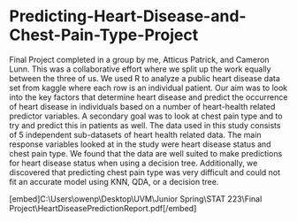 # Predicting-Heart-Disease-and-Chest-Pain-Type-Project
Final Project completed in a group by me, Atticus Patrick, and Cameron Lunn. This was a collaborative effort where we split up the work equally between the three of us. We used R to analyze a public heart disease data set from kaggle where each row is an individual patient. Our aim was to look into the key factors that determine heart disease and predict the occurrence of heart disease in individuals based on a number of heart-health related predictor variables. A secondary goal was to look at chest pain type and to try and predict this in patients as well. The data used in this study consists of 5 independent sub-datasets of heart health related data. The main response variables looked at in the study were heart disease status and chest pain type. We found that the data are well suited to make predictions for heart disease status when using a decision tree. Additionally, we discovered that predicting chest pain type was very difficult and could not fit an accurate model using KNN, QDA, or a decision tree.

[embed]C:\Users\owenp\Desktop\UVM\Junior Spring\STAT 223\Final Project\HeartDiseasePredictionReport.pdf[/embed]
